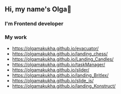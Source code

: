 ## Hi, my name's Olga👋
### I'm Frontend developer
### My work

- https://olgamakukha.github.io/evacuator/
- https://olgamakukha.github.io/landing_chess/
- https://olgamakukha.github.io/Landing_Candles/
- https://olgamakukha.github.io/taskManager/
- https://olgamakukha.github.io/slider/
- https://olgamakukha.github.io/landing_Britlex/
- https://olgamakukha.github.io/slide_js/
- https://olgamakukha.github.io/landing_Konstruct/


<!--
**OlgaMakukha/OlgaMakukha** is a ✨ _special_ ✨ repository because its `README.md` (this file) appears on your GitHub profile.

Here are some ideas to get you started:

- 🔭 I’m currently working on ...
- 🌱 I’m currently learning ...
- 👯 I’m looking to collaborate on ...
- 🤔 I’m looking for help with ...
- 💬 Ask me about ...
- 📫 How to reach me: ...
- 😄 Pronouns: ...
- ⚡ Fun fact: ...
-->
